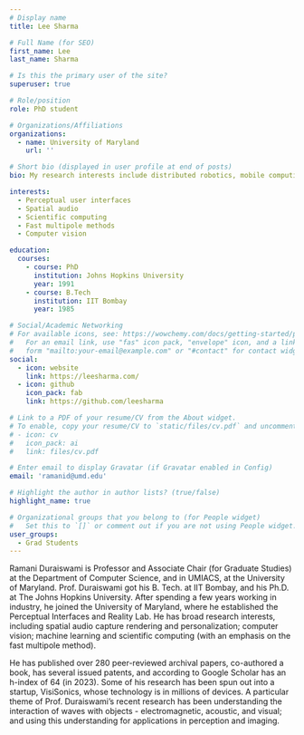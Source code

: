 ```yaml
---
# Display name
title: Lee Sharma

# Full Name (for SEO)
first_name: Lee
last_name: Sharma

# Is this the primary user of the site?
superuser: true

# Role/position
role: PhD student

# Organizations/Affiliations
organizations:
  - name: University of Maryland
    url: ''

# Short bio (displayed in user profile at end of posts)
bio: My research interests include distributed robotics, mobile computing and programmable matter.

interests:
  - Perceptual user interfaces
  - Spatial audio
  - Scientific computing
  - Fast multipole methods
  - Computer vision

education:
  courses:
    - course: PhD
      institution: Johns Hopkins University
      year: 1991
    - course: B.Tech 
      institution: IIT Bombay
      year: 1985

# Social/Academic Networking
# For available icons, see: https://wowchemy.com/docs/getting-started/page-builder/#icons
#   For an email link, use "fas" icon pack, "envelope" icon, and a link in the
#   form "mailto:your-email@example.com" or "#contact" for contact widget.
social:
  - icon: website
    link: https://leesharma.com/
  - icon: github
    icon_pack: fab
    link: https://github.com/leesharma

# Link to a PDF of your resume/CV from the About widget.
# To enable, copy your resume/CV to `static/files/cv.pdf` and uncomment the lines below.
# - icon: cv
#   icon_pack: ai
#   link: files/cv.pdf

# Enter email to display Gravatar (if Gravatar enabled in Config)
email: 'ramanid@umd.edu'

# Highlight the author in author lists? (true/false)
highlight_name: true

# Organizational groups that you belong to (for People widget)
#   Set this to `[]` or comment out if you are not using People widget.
user_groups:
  - Grad Students
---
```


Ramani Duraiswami is Professor and Associate Chair (for Graduate Studies) at the Department of Computer Science, and in UMIACS, at the University of Maryland. Prof. Duraiswami got his B. Tech. at IIT Bombay, and his Ph.D. at The Johns Hopkins University. After spending a few years working in industry, he joined the University of Maryland, where he established the Perceptual Interfaces and Reality Lab. He has broad research interests, including spatial audio capture rendering and personalization; computer vision; machine learning and scientific computing (with an emphasis on the fast multipole method). 

He has published over 280 peer-reviewed archival papers, co-authored a book,  has several issued patents, and according to Google Scholar has an h-index of 64 (in 2023). Some of his research has been spun out into a startup, VisiSonics, whose technology is in millions of devices. A particular theme of Prof. Duraiswami’s recent research has been understanding the interaction of waves with objects - electromagnetic, acoustic, and visual; and using this understanding for applications in perception and imaging. 
